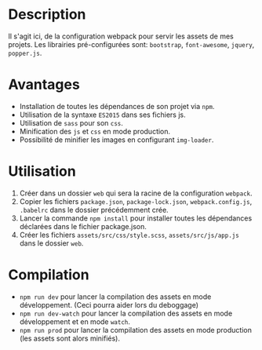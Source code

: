 # Description

Il s'agit ici, de la configuration webpack pour servir les assets de mes projets.
Les librairies pré-configurées sont: `bootstrap`, `font-awesome`, `jquery`, `popper.js`.

# Avantages
* Installation de toutes les dépendances de son projet via `npm`.
* Utilisation de la syntaxe `ES2015` dans ses fichiers js.
* Utilisation de `sass` pour son `css`.
* Minification des `js` et `css` en mode production.
* Possibilité de minifier les images en configurant `img-loader`.

# Utilisation

1. Créer dans un dossier ``web`` qui sera la racine de la configuration ``webpack``.
2. Copier les fichiers  ``package.json``, ``package-lock.json``, ``webpack.config.js``, ``.babelrc`` dans le dossier précédemment crée.
3. Lancer la commande ``npm install`` pour installer toutes les dépendances déclarées dans le fichier package.json.
4. Créer les fichiers ``assets/src/css/style.scss``, ``assets/src/js/app.js`` dans le dossier `web`. 

# Compilation
* `npm run dev` pour lancer la compilation des assets en mode développement. (Ceci pourra aider lors du deboggage)
* `npm run dev-watch` pour lancer la compilation des assets en mode développement et en mode `watch`.
* `npm run prod` pour lancer la compilation des assets en mode production (les assets sont alors minifiés).
